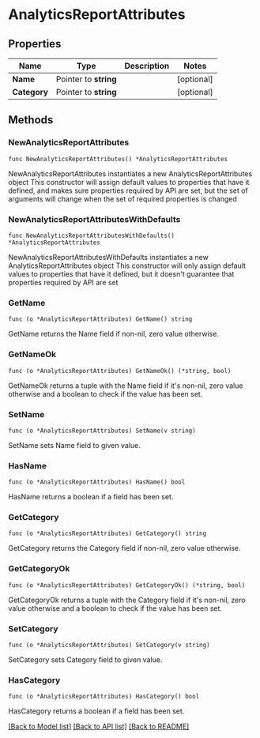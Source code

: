 # AnalyticsReportAttributes

## Properties

Name | Type | Description | Notes
------------ | ------------- | ------------- | -------------
**Name** | Pointer to **string** |  | [optional] 
**Category** | Pointer to **string** |  | [optional] 

## Methods

### NewAnalyticsReportAttributes

`func NewAnalyticsReportAttributes() *AnalyticsReportAttributes`

NewAnalyticsReportAttributes instantiates a new AnalyticsReportAttributes object
This constructor will assign default values to properties that have it defined,
and makes sure properties required by API are set, but the set of arguments
will change when the set of required properties is changed

### NewAnalyticsReportAttributesWithDefaults

`func NewAnalyticsReportAttributesWithDefaults() *AnalyticsReportAttributes`

NewAnalyticsReportAttributesWithDefaults instantiates a new AnalyticsReportAttributes object
This constructor will only assign default values to properties that have it defined,
but it doesn't guarantee that properties required by API are set

### GetName

`func (o *AnalyticsReportAttributes) GetName() string`

GetName returns the Name field if non-nil, zero value otherwise.

### GetNameOk

`func (o *AnalyticsReportAttributes) GetNameOk() (*string, bool)`

GetNameOk returns a tuple with the Name field if it's non-nil, zero value otherwise
and a boolean to check if the value has been set.

### SetName

`func (o *AnalyticsReportAttributes) SetName(v string)`

SetName sets Name field to given value.

### HasName

`func (o *AnalyticsReportAttributes) HasName() bool`

HasName returns a boolean if a field has been set.

### GetCategory

`func (o *AnalyticsReportAttributes) GetCategory() string`

GetCategory returns the Category field if non-nil, zero value otherwise.

### GetCategoryOk

`func (o *AnalyticsReportAttributes) GetCategoryOk() (*string, bool)`

GetCategoryOk returns a tuple with the Category field if it's non-nil, zero value otherwise
and a boolean to check if the value has been set.

### SetCategory

`func (o *AnalyticsReportAttributes) SetCategory(v string)`

SetCategory sets Category field to given value.

### HasCategory

`func (o *AnalyticsReportAttributes) HasCategory() bool`

HasCategory returns a boolean if a field has been set.


[[Back to Model list]](../README.md#documentation-for-models) [[Back to API list]](../README.md#documentation-for-api-endpoints) [[Back to README]](../README.md)


